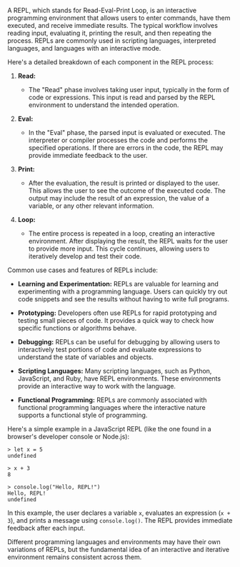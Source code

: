 A REPL, which stands for Read-Eval-Print Loop, is an interactive programming environment that allows users to enter commands, have them executed, and receive immediate results. The typical workflow involves reading input, evaluating it, printing the result, and then repeating the process. REPLs are commonly used in scripting languages, interpreted languages, and languages with an interactive mode.

Here's a detailed breakdown of each component in the REPL process:

1. **Read:**
   - The "Read" phase involves taking user input, typically in the form of code or expressions. This input is read and parsed by the REPL environment to understand the intended operation.

2. **Eval:**
   - In the "Eval" phase, the parsed input is evaluated or executed. The interpreter or compiler processes the code and performs the specified operations. If there are errors in the code, the REPL may provide immediate feedback to the user.

3. **Print:**
   - After the evaluation, the result is printed or displayed to the user. This allows the user to see the outcome of the executed code. The output may include the result of an expression, the value of a variable, or any other relevant information.

4. **Loop:**
   - The entire process is repeated in a loop, creating an interactive environment. After displaying the result, the REPL waits for the user to provide more input. This cycle continues, allowing users to iteratively develop and test their code.

Common use cases and features of REPLs include:

- **Learning and Experimentation:** REPLs are valuable for learning and experimenting with a programming language. Users can quickly try out code snippets and see the results without having to write full programs.

- **Prototyping:** Developers often use REPLs for rapid prototyping and testing small pieces of code. It provides a quick way to check how specific functions or algorithms behave.

- **Debugging:** REPLs can be useful for debugging by allowing users to interactively test portions of code and evaluate expressions to understand the state of variables and objects.

- **Scripting Languages:** Many scripting languages, such as Python, JavaScript, and Ruby, have REPL environments. These environments provide an interactive way to work with the language.

- **Functional Programming:** REPLs are commonly associated with functional programming languages where the interactive nature supports a functional style of programming.

Here's a simple example in a JavaScript REPL (like the one found in a browser's developer console or Node.js):

```
> let x = 5
undefined

> x + 3
8

> console.log("Hello, REPL!")
Hello, REPL!
undefined
```

In this example, the user declares a variable `x`, evaluates an expression (`x + 3`), and prints a message using `console.log()`. The REPL provides immediate feedback after each input.

Different programming languages and environments may have their own variations of REPLs, but the fundamental idea of an interactive and iterative environment remains consistent across them.